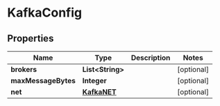 

# KafkaConfig

## Properties

Name | Type | Description | Notes
------------ | ------------- | ------------- | -------------
**brokers** | **List&lt;String&gt;** |  |  [optional]
**maxMessageBytes** | **Integer** |  |  [optional]
**net** | [**KafkaNET**](KafkaNET.md) |  |  [optional]



